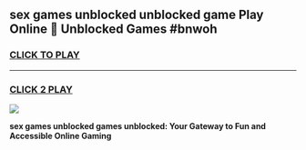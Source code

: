 
## sex games unblocked unblocked game Play Online 👋 Unblocked Games #bnwoh
<h3>
<a href="https://premium.freeplayer.one?title=sex_games_unblocked&ref=21F">CLICK TO PLAY</a></h3>
<hr>

<h3>
<a href="https://premium.freeplayer.one?title=sex_games_unblocked&ref=21F">CLICK 2 PLAY</a>
  
</h3>

<a href="https://premium.freeplayer.one?title=sex_games_unblocked&ref=21F/"><img src="https://clearcache.store/games.png"></a>


**sex games unblocked games unblocked: Your Gateway to Fun and Accessible Online Gaming**
